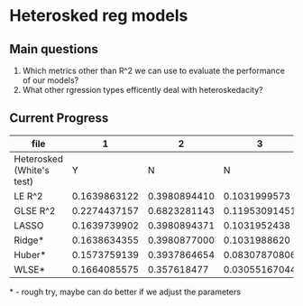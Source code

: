 # Heterosked reg models


## Main questions
1. Which metrics other than R^2 we can use to evaluate the performance of our models?
2. What other rgression types efficently deal with heteroskedacity?


## Current Progress

| file                      | 1            | 2            | 3             | 4              | 5            |
| ------------------------- | ------------ | ------------ | ------------- | -------------- | ------------ |
| Heterosked (White's test) | Y            | N            | N             | Y              | Y            |
| LE R^2                    | 0.1639863122 | 0.3980894410 | 0.1031999573  | 0.0275947359   | 0.280575792  |
| GLSE R^2                  | 0.2274437157 | 0.6823281143 | 0.11953091451 | 0.9745862243   | 0.711592781  |
| LASSO                     | 0.1639739902 | 0.3980894371 | 0.1031952438  | 0.02759473566  | 0.2805757898 |
| Ridge*                    | 0.1638634355 | 0.3980877000 | 0.1031988620  | 0.02670308780  | 0.2805165134 |
| Huber*                    | 0.1573759139 | 0.3937864654 | 0.08307870806 | 0.006033289645 | 0.2581856714 |
| WLSE*                     | 0.1664085575 | 0.357618477  | 0.03055167044 | 0.8342292431   | 0.4385992690 |

\* - rough try, maybe can do better if we adjust the parameters
